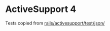 # ActiveSupport 4

Tests copied from [rails/activesupport/test/json/](https://github.com/rails/rails/tree/v4.1.16/activesupport/test/json)
